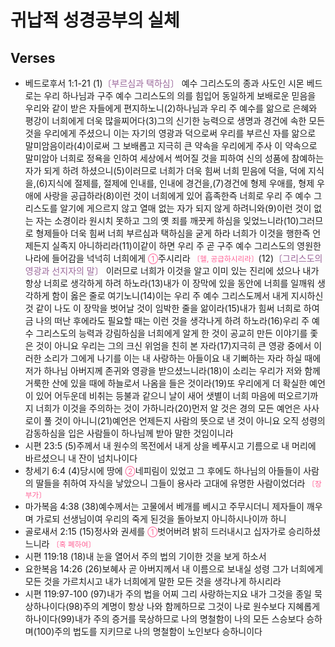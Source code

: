 #  귀납적 성경공부의 실체

## Verses
- 베드로후서 1:1-21 (1)<FONT COLOR="#996699">〔부르심과 택하심〕</FONT> 예수 그리스도의 종과 사도인 시몬 베드로는 우리 하나님과 구주 예수 그리스도의 의를 힘입어 동일하게 보배로운 믿음을 우리와 같이 받은 자들에게 편지하노니(2)하나님과 우리 주 예수를 앎으로 은혜와 평강이 너희에게 더욱 많을찌어다(3)그의 신기한 능력으로 생명과 경건에 속한 모든 것을 우리에게 주셨으니 이는 자기의 영광과 덕으로써 우리를 부르신 자를 앎으로 말미암음이라(4)이로써 그 보배롭고 지극히 큰 약속을 우리에게 주사 이 약속으로 말미암아 너희로 정욕을 인하여 세상에서 썩어질 것을 피하여 신의 성품에 참예하는 자가 되게 하려 하셨으니(5)이러므로 너희가 더욱 힘써 너희 믿음에 덕을, 덕에 지식을,(6)지식에 절제를, 절제에 인내를, 인내에 경건을,(7)경건에 형제 우애를, 형제 우애에 사랑을 공급하라(8)이런 것이 너희에게 있어 흡족한즉 너희로 우리 주 예수 그리스도를 알기에 게으르지 않고 열매 없는 자가 되지 않게 하려니와(9)이런 것이 없는 자는 소경이라 원시치 못하고 그의 옛 죄를 깨끗케 하심을 잊었느니라(10)그러므로 형제들아 더욱 힘써 너희 부르심과 택하심을 굳게 하라 너희가 이것을 행한즉 언제든지 실족지 아니하리라(11)이같이 하면 우리 주 곧 구주 예수 그리스도의 영원한 나라에 들어감을 넉넉히 너희에게 <SMALL><FONT COLOR="#FF6095">①</FONT></SMALL>주시리라 <SMALL><FONT COLOR="#FF6095">〔헬, 공급하시리라〕</FONT></SMALL>(12)<FONT COLOR="#996699">〔그리스도의 영광과 선지자의 말〕</FONT> 이러므로 너희가 이것을 알고 이미 있는 진리에 섰으나 내가 항상 너희로 생각하게 하려 하노라(13)내가 이 장막에 있을 동안에 너희를 일깨워 생각하게 함이 옳은 줄로 여기노니(14)이는 우리 주 예수 그리스도께서 내게 지시하신 것 같이 나도 이 장막을 벗어날 것이 임박한 줄을 앎이라(15)내가 힘써 너희로 하여금 나의 떠난 후에라도 필요할 때는 이런 것을 생각나게 하려 하노라(16)우리 주 예수 그리스도의 능력과 강림하심을 너희에게 알게 한 것이 공교히 만든 이야기를 좇은 것이 아니요 우리는 그의 크신 위엄을 친히 본 자라(17)지극히 큰 영광 중에서 이러한 소리가 그에게 나기를 이는 내 사랑하는 아들이요 내 기뻐하는 자라 하실 때에 저가 하나님 아버지께 존귀와 영광을 받으셨느니라(18)이 소리는 우리가 저와 함께 거룩한 산에 있을 때에 하늘로서 나옴을 들은 것이라(19)또 우리에게 더 확실한 예언이 있어 어두운데 비취는 등불과 같으니 날이 새어 샛별이 너희 마음에 떠오르기까지 너희가 이것을 주의하는 것이 가하니라(20)먼저 알 것은 경의 모든 예언은 사사로이 풀 것이 아니니(21)예언은 언제든지 사람의 뜻으로 낸 것이 아니요 오직 성령의 감동하심을 입은 사람들이 하나님께 받아 말한 것임이니라
- 시편 23:5 (5)주께서 내 원수의 목전에서 내게 상을 베푸시고 기름으로 내 머리에 바르셨으니 내 잔이 넘치나이다
- 창세기 6:4 (4)당시에 땅에 <SMALL><FONT COLOR="#FF6095">②</FONT></SMALL>네피림이 있었고 그 후에도 하나님의 아들들이 사람의 딸들을 취하여 자식을 낳았으니 그들이 용사라 고대에 유명한 사람이었더라 <SMALL><FONT COLOR="#FF6095">〔장부가〕</FONT></SMALL>
- 마가복음 4:38 (38)예수께서는 고물에서 베개를 베시고 주무시더니 제자들이 깨우며 가로되 선생님이여 우리의 죽게 된것을 돌아보지 아니하시나이까 하니
- 골로새서 2:15 (15)정사와 권세를 <SMALL><FONT COLOR="#FF6095">①</FONT></SMALL>벗어버려 밝히 드러내시고 십자가로 승리하셨느니라 <SMALL><FONT COLOR="#FF6095">〔혹 폐하여〕</FONT></SMALL>
- 시편 119:18 (18)내 눈을 열어서 주의 법의 기이한 것을 보게 하소서
- 요한복음 14:26 (26)보혜사 곧 아버지께서 내 이름으로 보내실 성령 그가 너희에게 모든 것을 가르치시고 내가 너희에게 말한 모든 것을 생각나게 하시리라
- 시편 119:97-100 (97)내가 주의 법을 어찌 그리 사랑하는지요 내가 그것을 종일 묵상하나이다(98)주의 계명이 항상 나와 함께하므로 그것이 나로 원수보다 지혜롭게 하나이다(99)내가 주의 증거를 묵상하므로 나의 명철함이 나의 모든 스승보다 승하며(100)주의 법도를 지키므로 나의 명철함이 노인보다 승하니이다
